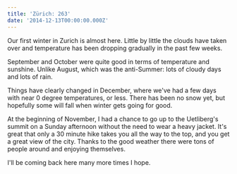 ```yaml
---
title: 'Zürich: 263'
date: '2014-12-13T00:00:00.000Z'
---
```


Our first winter in Zurich is almost here. Little by little the clouds have taken over and temperature has been dropping gradually in the past few weeks.

September and October were quite good in terms of temperature and sunshine. Unlike August, which was the anti-Summer: lots of cloudy days and lots of rain.

Things have clearly changed in December, where we've had a few days with near 0 degree temperatures, or less. There has been no snow yet, but hopefully some will fall when winter gets going for good.

At the beginning of November, I had a chance to go up to the Uetliberg's summit on a Sunday afternoon without the need to wear a heavy jacket. It's great that only a 30 minute hike takes you all the way to the top, and you get a great view of the city. Thanks to the good weather there were tons of people around and enjoying themselves.

I'll be coming back here many more times I hope.